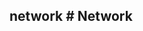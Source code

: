 ## network # Network

<!-- import client.md -->

<!-- import clientconnection.md -->

<!-- import connection.md -->

<!-- import iostream.md -->

<!-- import pool.md -->

<!-- import server.md -->